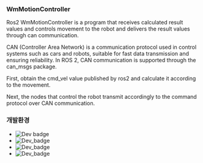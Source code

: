 ### WmMotionController
Ros2 WmMotionController is a program that receives calculated result values and controls movement to the robot and delivers the result values through can communication.

CAN (Controller Area Network) is a communication protocol used in control systems such as cars and robots, suitable for fast data transmission and ensuring reliability. In ROS 2, CAN communication is supported through the can_msgs package.

First, obtain the cmd_vel value published by ros2 and calculate it according to the movement.

Next, the nodes that control the robot transmit accordingly to the command protocol over CAN communication.

### 개발환경
* ![Dev badge](https://img.shields.io/badge/ROS2-Foxy-orange?style=flat&logo=ROS&logoColor=white)
* ![Dev_badge](https://img.shields.io/badge/Ubuntu-20.04-brightgreen?style=flat&logo=Ubuntu&logoColor=white)
* ![Dev_badge](https://img.shields.io/badge/HardWare-NUC12-lightgrey)
* ![Dev_badge](https://img.shields.io/badge/Target-Wabot3-blue)
